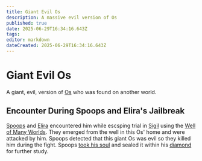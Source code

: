 ```yaml
---
title: Giant Evil Os
description: A massive evil version of Os
published: true
date: 2025-06-29T16:34:16.643Z
tags: 
editor: markdown
dateCreated: 2025-06-29T16:34:16.643Z
---
```


# Giant Evil Os
A giant, evil, version of [Os](/characters/os) who was found on another world. 

## Encounter During Spoops and Elira's Jailbreak
[Spoops](/characters/spoops) and [Elira](/characters/elira) encountered him while escsping trial in [Sigil](/locations/sigil) using the [Well of Many Worlds](/items/Well-Of-Many-Worlds). They emerged from the well in this Os' home and were attacked by him. Spoops detected that this giant Os was evil so they killed him during the fight. Spoops [took his soul](/spells/soul-steal) and sealed it within his [diamond](/items/Jormungandr-Diamond) for further study.
